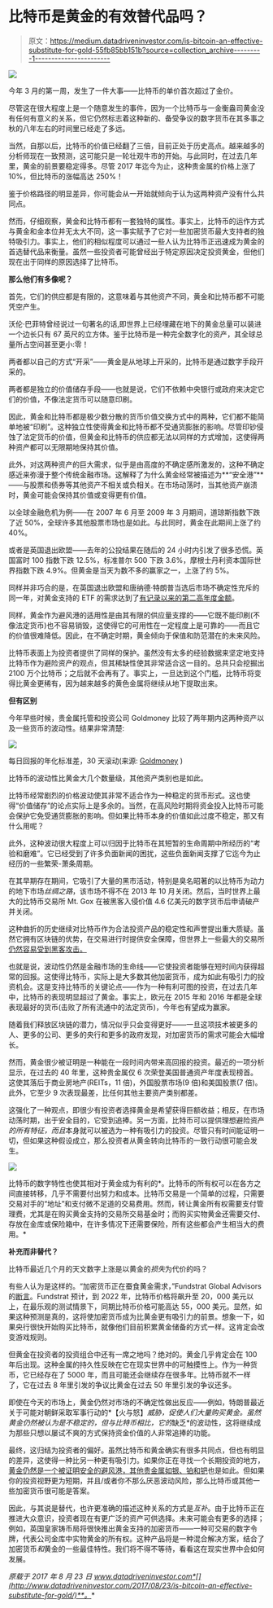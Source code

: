 # 比特币是黄金的有效替代品吗？

> 原文：<https://medium.datadriveninvestor.com/is-bitcoin-an-effective-substitute-for-gold-55fb85bb151b?source=collection_archive---------1----------------------->

![](img/c1bdc021ea6432331fcdd7c7e3daf342.png)

今年 3 月的第一周，发生了一件大事——比特币的单价首次超过了金价。

尽管这在很大程度上是一个随意发生的事件，因为一个比特币与一金衡盎司黄金没有任何有意义的关系，但它仍然标志着这种新的、备受争议的数字货币在其多事之秋的八年左右的时间里已经走了多远。

当然，自那以后，比特币的价值已经翻了三倍，目前正处于历史高点。越来越多的分析师现在一致预测，这可能只是一轮壮观牛市的开始。与此同时，在过去几年里，黄金的前景要稳定得多。尽管 2017 年迄今为止，这种贵金属的价格上涨了 10%，但比特币的涨幅高达 250%！

鉴于价格路径的明显差异，你可能会从一开始就倾向于认为这两种资产没有什么共同点。

然而，仔细观察，黄金和比特币都有一套独特的属性。事实上，比特币的运作方式与黄金和金本位并无太大不同，这一事实赋予了它对一些加密货币最大支持者的独特吸引力。事实上，他们的相似程度可以通过一些人认为比特币正迅速成为黄金的首选替代品来衡量。虽然一些投资者可能曾经出于特定原因决定投资黄金，但他们现在出于同样的原因选择了比特币。

**那么他们有多像呢？**

首先，它们的供应都是有限的，这意味着与其他资产不同，黄金和比特币都不可能凭空产生。

沃伦·巴菲特曾经说过一句著名的话,即世界上已经埋藏在地下的黄金总量可以装进一个边长只有 67 英尺的立方体。鉴于比特币是一种完全数字化的资产，其全球总量所占空间甚至更小:零！

两者都以自己的方式“开采”——黄金是从地球上开采的，比特币是通过数字手段开采的。

两者都是独立的价值储存手段——也就是说，它们不依赖中央银行或政府来决定它们的价值，不像法定货币可以随意印刷。

因此，黄金和比特币都是极少数分散的货币价值交换方式中的两种，它们都不能简单地被“印刷”。这种独立性使得黄金和比特币都不受通货膨胀的影响。尽管印钞侵蚀了法定货币的价值，但黄金和比特币的供应都无法以同样的方式增加，这使得两种资产都可以无限期地保持其价值。

此外，对这两种资产的巨大需求，似乎是由高度的不确定感所激发的，这种不确定感近来弥漫于整个传统金融市场。这解释了为什么黄金经常被描述为**“安全港”**——与股票和债券等其他资产不相关或负相关。在市场动荡时，当其他资产崩溃时，黄金可能会保持其价值或变得更有价值。

以全球金融危机为例——在 2007 年 6 月至 2009 年 3 月期间，道琼斯指数下跌了近 50%，全球许多其他股票市场也是如此。与此同时，黄金在此期间上涨了约 40%。

或者是英国退出欧盟——去年的公投结果在随后的 24 小时内引发了很多恐慌。英国富时 100 指数下跌 12.5%，标准普尔 500 下跌 3.6%，摩根士丹利资本国际世界指数下跌 4.9%。但黄金是当天为数不多的赢家之一，上涨了约 5%。

同样并非巧合的是，在英国退出欧盟和唐纳德·特朗普当选后市场不确定性充斥的同一年，对黄金支持的 ETF 的需求达到了[有记录以来的第二高年度金额](http://www.gold.org/research/gold-demand-trends/gold-demand-trends-full-year-2016)。

同样，黄金作为避风港的适用性是由其有限的供应量支撑的——它既不能印刷(不像法定货币)也不容易销毁，这使得它的可用性在一定程度上是可靠的——而且它的价值很难降低。因此，在不确定时期，黄金倾向于保值和防范潜在的未来风险。

比特币表面上为投资者提供了同样的保护。虽然没有太多的经验数据来坚定地支持比特币作为避险资产的观点，但其稀缺性使其非常适合这一目的。总共只会挖掘出 2100 万个比特币；之后就不会再有了。事实上，一旦达到这个门槛，比特币将变得比黄金更稀有，因为越来越多的黄色金属将继续从地下提取出来。

**但有区别**

今年早些时候，贵金属托管和投资公司 Goldmoney 比较了两年期内这两种资产以及一些货币的波动性。结果非常清楚:

![](img/4c2beec90159ccc35282c3c9361e70cf.png)

每日回报的年化标准差，30 天滚动(来源: [Goldmoney](https://www.goldmoney.com/images/media/Files/Insights/Research--BTC-AU-1.pdf) )

比特币的波动性比黄金大几个数量级，其他资产类别也是如此。

比特币经常剧烈的价格波动使其非常不适合作为一种稳定的货币形式。这也使得“价值储存”的论点实际上是多余的。当然，在高风险时期将资金投入比特币可能会保护它免受通货膨胀的影响。但如果比特币本身的价值如此过度不稳定，那又有什么用呢？

此外，这种波动很大程度上可以归因于比特币在其短暂的生命周期中所经历的“考验和磨难”。它已经受到了许多负面新闻的困扰，这些负面新闻支撑了它迄今为止经历的一些繁荣-萧条周期。

在其早期存在期间，它吸引了大量的黑市活动，特别是臭名昭著的以比特币为动力的地下市场*丝绸之路*，该市场不得不在 2013 年 10 月关闭。然后，当时世界上最大的比特币交易所 Mt. Gox 在被黑客入侵价值 4.6 亿美元的数字货币后申请破产并关闭。

这种曲折的历史继续对比特币作为合法投资产品的稳定性和声誉提出重大质疑。虽然它拥有区块链的优势，在交易进行时提供安全保障，但世界上一些最大的交易所[仍然容易受到黑客攻击。](http://www.businessinsider.my/south-korean-bitcoin-exchange-bithumb-hacked-ethereum-2017-7/?r=UK&IR=T)

也就是说，波动性仍然是金融市场的生命线——它使投资者能够在短时间内获得超常的回报。这使得比特币，实际上是大多数其他加密货币，成为如此有吸引力的投资机会。这是支持比特币的关键论点——作为一种有利可图的投资，在过去几年中，比特币的表现明显超过了黄金。事实上，欧元在 2015 年和 2016 年都是全球表现最好的货币(击败了所有流通中的法定货币)，今年也有望成为赢家。

随着我们释放区块链的潜力，情况似乎只会变得更好——一旦这项技术被更多的人、更多的公司、更多的央行和更多的政府发现，对加密货币的需求可能会大幅增长。

然而，黄金很少被证明是一种能在一段时间内带来高回报的投资。最近的一项分析显示，在过去的 40 年里，这种贵金属仅 6 次荣登美国普通资产年度表现榜首。这使其落后于商业房地产(REITs，11 倍)，外国股票市场(9 倍)和美国股票(7 倍)。此外，它至少 9 次表现最差，比任何其他主要资产类别都差。

这强化了一种观点，即很少有投资者选择黄金是希望获得巨额收益；相反，在市场动荡时期，出于安全目的，它受到追捧。另一方面，比特币可以提供理想避险资产*的所有特征，而且*本身就可以被选为一种有吸引力的投资。尽管只有时间能证明一切，但如果这种假设成立，那么投资者从黄金转向比特币的一致行动很可能会发生。

![](img/78c4f01122291f7e13cd89f6ee3afc21.png)

比特币的数字特性也使其相对于黄金成为有利的*。比特币的所有权可以在各方之间直接转移，几乎不需要付出努力和成本。比特币交易是一个简单的过程，只需要交易对手的“地址”和支付微不足道的交易费用。然而，转让黄金所有权需要支付管理费，尤其是在购买黄金支持的交易所交易基金时；而购买实物黄金还需要交付、存放在金库或保险箱中，在许多情况下还需要保险，所有这些都会产生相当大的费用。*

**补充而非替代？**

比特币最近几个月的天文数字上涨是以黄金的*损失*为代价的吗？

有些人认为是这样的。“加密货币正在蚕食黄金需求，”Fundstrat Global Advisors 的[断言](http://www.businessinsider.my/bitcoin-price-ethereum-cannibalizing-gold-2017-7/?r=US&IR=T)。Fundstrat 预计，到 2022 年，比特币价格将飙升至 20，000 美元以上，在最乐观的测试情景下，同期比特币价格可能高达 55，000 美元。显然，如果这种预测是真的，这将使加密货币成为比黄金更有吸引力的前景。想象一下，如果央行很快开始购买比特币，就像他们目前积累黄金储备的方式一样。这肯定会改变游戏规则。

但黄金在投资者的投资组合中还有一席之地吗？绝对的。黄金几乎肯定会在 100 年后出现。这种金属的持久性反映在它在现实世界中的可触摸性上。作为一种货币，它已经存在了 5000 年，而且可能还会继续存在很多年。比特币就不一样了，它在过去 8 年里引发的争议比黄金在过去 50 年里引发的争议还多。

即使在今天的市场上，黄金仍然对市场的不确定性做出反应——例如，特朗普最近关于可能对朝鲜采取军事行动的*【火与怒】*威胁，促使人们大量购买黄金。虽然黄金仍然被认为是不稳定的，但与比特币相比，它的*缺乏*的波动性，这将继续成为那些只想以屡试不爽的方式保持资金价值的人非常追捧的功能。

最终，这归结为投资者的偏好。虽然比特币和黄金确实有很多共同点，但也有明显的差异，这使得一种比另一种更有吸引力。如果你正在寻找一个长期投资的地方，[黄金仍然是一个被证明安全的避风港，其他贵金属如银、铂和钯](https://papers.ssrn.com/sol3/papers.cfm?abstract_id=2906707)也是如此。但如果你的投资视野更为短期，并且/或者你不那么厌恶波动风险，那么比特币或其他一些加密货币很可能是答案。

因此，与其说是替代，也许更准确的描述这种关系的方式是*互补*。由于比特币正在推进大众意识，投资者现在有更广泛的资产可供选择。未来可能会有更多的选择；例如，英国皇家铸币局将很快推出黄金支持的加密货币——一种可交易的数字令牌，代表公司金库中实物黄金的所有权。这种产品将是一种混合解决方案，结合了加密货币*和*黄金的一些最佳特性。我们将不得不等待，看看这在现实世界中会如何发展。

*原载于 2017 年 8 月 23 日 www.datadriveninvestor.com*[](http://www.datadriveninvestor.com/2017/08/23/is-bitcoin-an-effective-substitute-for-gold/)**。**